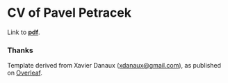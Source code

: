 # CV of Pavel Petracek 
Link to [**pdf**](https://github.com/petrapa6/cv/raw/master/cv.pdf).

### Thanks
Template derived from Xavier Danaux (xdanaux@gmail.com), as published on [Overleaf](https://www.overleaf.com/latex/examples/curriculum-vitae-for-researchers/jmrscnymyfps).
